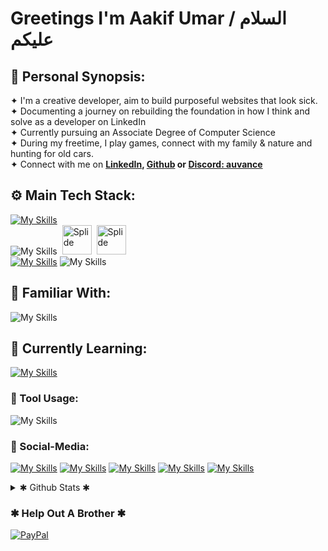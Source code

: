 # Greetings I'm Aakif Umar / السلام عليكم

## 🌿 Personal Synopsis:
✦ I'm a creative developer, aim to build purposeful websites that look sick. <br>
✦ Documenting a journey on rebuilding the foundation in how I think and solve as a developer on LinkedIn <br>
✦ Currently pursuing an Associate Degree of Computer Science <br>
✦ During my freetime, I play games, connect with my family & nature and hunting for old cars. <br>
✦ ‌Connect with me on **[LinkedIn](www.linkedin.com/in/hafizau/), [Github](https://github.com/Auvancee) or [Discord: auvance](https://discord.com)**


## ⚙️ Main Tech Stack:
[![My Skills](https://skillicons.dev/icons?i=nextjs,tailwind)](https://skillicons.dev) <br>
![My Skills](https://go-skill-icons.vercel.app/api/icons?i=html,css,sass,js,gsap,react,vite) &nbsp;<img src="https://github.com/user-attachments/assets/63257040-9bdd-4041-b57d-9d91760ab52d" alt="Splide" width="47" height="47"> &nbsp;<img src="https://github.com/user-attachments/assets/f1d5f2f2-98ab-4e44-a812-63142a464281" alt="Splide" width="47" height="47"> <br> 
[![My Skills](https://skillicons.dev/icons?i=pr,ps,xd)](https://skillicons.dev) ![My Skills](https://go-skill-icons.vercel.app/api/icons?i=ai,indesign,figma)


## 🌿 Familiar With:
![My Skills](https://go-skill-icons.vercel.app/api/icons?i=nodejs,expressjs,mysql,wordpress)


## 🌱 Currently Learning: 
[![My Skills](https://skillicons.dev/icons?i=typescript,firebase,supabase)](https://skillicons.dev) <br> 


### 🔨 Tool Usage:
![My Skills](https://go-skill-icons.vercel.app/api/icons?i=chatgpt,github,git,vscode,vim,pycharm,notion,obsidian)


### 📱 Social-Media:
[![My Skills](https://skillicons.dev/icons?i=linkedin)](https://www.linkedin.com/in/hafizau/)
[![My Skills](https://skillicons.dev/icons?i=discord)](https://codepen.io/Auvance) 
[![My Skills](https://skillicons.dev/icons?i=codepen)](https://codepen.io/Auvance) 
[![My Skills](https://go-skill-icons.vercel.app/api/icons?i=x)](https://x.com/therealAuvance) 
[![My Skills](https://go-skill-icons.vercel.app/api/icons?i=behance)](https://www.behance.net/auvance)


<details>
 <summary>✱ Github Stats ✱</summary>
  
  <a href="#">![Github stats](https://github-readme-stats.vercel.app/api?username=Auvancee&theme=dark&count_private=true&hide_border=true&line_height=20)</a>
  <a href="#">![Top Langs](https://github-readme-stats.vercel.app/api/top-langs/?username=Auvancee&layout=compact&theme=dark&count_private=true&hide_border=true)</a>
  
</details>

### ✱ Help Out A Brother ✱
[![PayPal](https://img.shields.io/badge/PayPal-00457C?style=for-the-badge&logo=paypal&logoColor=white)](https://paypal.me/Auvance) 
